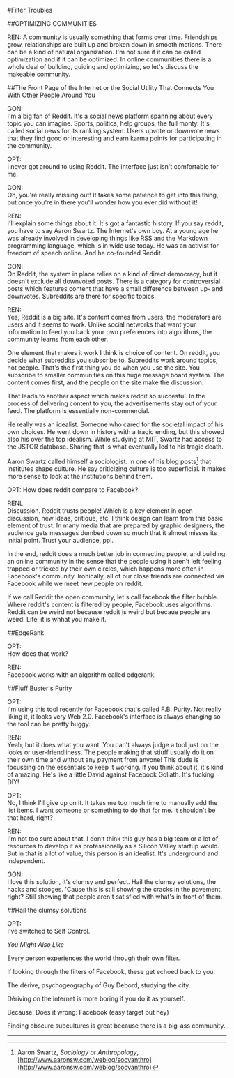 #Filter Troubles 

##OPTIMIZING COMMUNITIES

REN:
A community is usually something that forms over time. Friendships grow, relationships are built up and broken down in smooth motions. There can be a kind of natural organization. I'm not sure if it can be called optimization and if it can be optimized. In online communities there is a whole deal of building, guiding and optimizing, so let's discuss the makeable community.

##The Front Page of the Internet or the Social Utility That Connects You With Other People Around You

GON:  
I'm a big fan of Reddit. It's a social news platform spanning about every topic you can imagine. Sports, politics, help groups, the full monty. It's called social news for its ranking system. Users upvote or downvote news that they find good or interesting and earn karma points for participating in the community. 

OPT:  
I never got around to using Reddit. The interface just isn't comfortable for me.

GON:  
Oh, you're really missing out! It takes some patience to get into this thing, but once you're in there you'll wonder how you ever did without it! 

REN:  
I'll explain some things about it. It's got a fantastic history. If you say reddit, you have to say Aaron Swartz. The Internet's own boy. At a young age he was already involved in developing things like RSS and the Markdown programming language, which is in wide use today. He was an activist for freedom of speech online. And he co-founded Reddit. 

GON:  
On Reddit, the system in place relies on a kind of direct democracy, but it doesn't exclude all downvoted posts. There is a category for controversial posts which features content that have a small difference between up- and downvotes. Subreddits are there for specific topics. 

REN:  
Yes, Reddit is a big site. It's content comes from users, the moderators are users and it seems to work. Unlike social networks that want your information to feed you back your own preferences into algorithms, the community learns from each other. 

One element that makes it work I think is choice of content. On reddit, you decide what subreddits you subscribe to. Subreddits work around topics, not people. That's the first thing you do when you use the site. You subscribe to smaller communities on this huge message board system. The content comes first, and the people on the site make the discussion. 

That leads to another aspect which makes reddit so succesful. In the process of delivering content to you, the advertisements stay out of your feed. The platform is essentially non-commercial. 

He really was an idealist. Someone who cared for the societal impact of his own choices. He went down in history with a tragic ending, but this showed also his over the top idealism. While studying at MIT, Swartz had access to the JSTOR database. Sharing that is what eventually led to his tragic death. 

Aaron Swartz called himself a sociologist. In one of his blog posts[^blog] that institutes shape culture. He say criticizing culture is too superficial. It makes more sense to look at the institutions behind them. 

OPT:
How does reddit compare to Facebook?

RENL  
Discussion. Reddit trusts people! Which is a key element in open discussion, new ideas, critique, etc. I think design can learn from this basic element of trust. In many media that are prepared by graphic designers, the audience gets messages dumbed down so much that it almost misses its initial point. Trust your audience, ppl.

In the end, reddit does a much better job in connecting people, and building an online community in the sense that the people using it aren't left feeling trapped or tricked by their own circles, which happens more often in Facebook's community. Ironically, all of our close friends are connected via Facebook while we meet new people on reddit. 

If we call Reddit the open community, let's call facebook the filter bubble. Where reddit's content is filtered by people, Facebook uses algorithms. Reddit can be weird not because reddit is weird but becaue people are weird. Life: it is whhat you make it.

##EdgeRank

OPT:  
How does that work?

REN:  
Facebook works with an algorithm called edgerank. 

##Fluff Buster's Purity

OPT:  
I'm using this tool recently for Facebook that's called F.B. Purity. Not really liking it, it looks very Web 2.0. Facebook's interface is always changing so the tool can be pretty buggy.

REN:  
Yeah, but it does what you want. You can't always judge a tool just on the looks or user-friendliness. The people making that stiuff usually do it on their own time and without any payment from anyone! This dude is focussing on the essentials to keep it working. If you think about it, it's kind of amazing. He's like a little David against Facebook Goliath. It's fucking DIY!

OPT:  
No, I think I'll give up on it. It takes me too much time to manually add the list items. I want someone or something to do that for me. It shouldn't be that hard, right?

REN:  
I'm not too sure about that. I don't think this guy has a big team or a lot of resources to develop it as professionally as a Silicon Valley startup would. But in that is a lot of value, this person is an idealist. It's underground and independent. 

GON:   
I love this solution, it's clumsy and perfect. Hail the clumsy solutions, the hacks and stooges. 'Cause this is still showing the cracks in the pavement, right? Still showing that people aren't satisfied with what's in front of them.

##Hail the clumsy solutions

OPT:  
I've switched to Self Control.

_You Might Also Like_

Every person experiences the world through their own filter.

If looking through the filters of Facebook, these get echoed back to you.

The dérive, psychogeography of Guy Debord, studying the city.

Dériving on the internet is more boring if you do it as yourself.

Because. Does it wrong: Facebook (easy target but hey)

Finding obscure subcultures is great because there is a big-ass community.



[^blog]: Aaron Swartz, _Sociology or Anthropology_, [http://www.aaronsw.com/weblog/socvanthro](http://www.aaronsw.com/weblog/socvanthro)

___